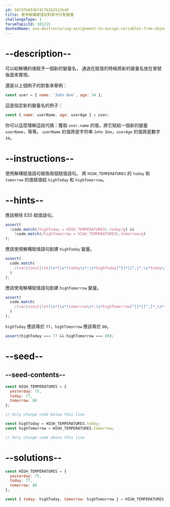 ```yaml
---
id: 587d7b89367417b2b2512b49
title: 使用解構賦值從對象中分配變量
challengeType: 1
forumTopicId: 301215
dashedName: use-destructuring-assignment-to-assign-variables-from-objects
---
```


# --description--

可以給解構的值賦予一個新的變量名， 通過在賦值的時候將新的變量名放在冒號後面來實現。

還是以上個例子的對象來舉例：

```js
const user = { name: 'John Doe', age: 34 };
```

這是指定新的變量名的例子：

```js
const { name: userName, age: userAge } = user;
```

你可以這麼理解這段代碼：獲取 `user.name` 的值，將它賦給一個新的變量 `userName`，等等。 `userName` 的值將是字符串 `John Doe`，`userAge` 的值將是數字 `34`。

# --instructions--

使用解構賦值語句替換兩個賦值語句。 將 `HIGH_TEMPERATURES` 的 `today` 和 `tomorrow` 的值賦值給 `highToday` 和 `highTomorrow`。

# --hints--

應該移除 ES5 賦值語句。

```js
assert(
  !code.match(/highToday = HIGH_TEMPERATURES\.today/g) &&
    !code.match(/highTomorrow = HIGH_TEMPERATURES\.tomorrow/g)
);
```

應該使用解構賦值語句創建 `highToday` 變量。

```js
assert(
  code.match(
    /(var|const|let)\s*{\s*(today\s*:\s*highToday[^}]*|[^,]*,\s*today\s*:\s*highToday\s*)}\s*=\s*HIGH_TEMPERATURES(;|\s+|\/\/)/g
  )
);
```

應該使用解構賦值語句創建 `highTomorrow` 變量。

```js
assert(
  code.match(
    /(var|const|let)\s*{\s*(tomorrow\s*:\s*highTomorrow[^}]*|[^,]*,\s*tomorrow\s*:\s*highTomorrow\s*)}\s*=\s*HIGH_TEMPERATURES(;|\s+|\/\/)/g
  )
);
```

`highToday` 應該等於 `77`，`highTomorrow` 應該等於 `80`。

```js
assert(highToday === 77 && highTomorrow === 80);
```

# --seed--

## --seed-contents--

```js
const HIGH_TEMPERATURES = {
  yesterday: 75,
  today: 77,
  tomorrow: 80
};

// Only change code below this line

const highToday = HIGH_TEMPERATURES.today;
const highTomorrow = HIGH_TEMPERATURES.tomorrow; 

// Only change code above this line
```

# --solutions--

```js
const HIGH_TEMPERATURES = {
  yesterday: 75,
  today: 77,
  tomorrow: 80
};

const { today: highToday, tomorrow: highTomorrow } = HIGH_TEMPERATURES;
```
